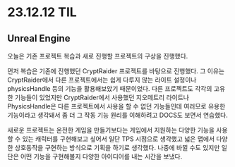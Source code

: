 # 23.12.12 TIL

## Unreal Engine

오늘은 기존 프로젝트 복습과 새로 진행할 프로젝트의 구상을 진행했다.

먼저 복습은 기존에 진행했던 CryptRaider 프로젝트를 바탕으로 진행했다. 그 이유는 CryptRaider에서 다른 프로젝트에서는 쉽게 다루지 않는 라이트 설정이나 physicsHandle 등의 기능을 활용해보았기 때문이었다. 다른 프로젝트도 각각의 고유한 기능들이 있었지만 CryptRaider에서 사용했던 지오메트리 라이트나 PhysicsHandle은 다른 프로젝트에서 사용을 할 수 없던 기능들인데 여러모로 유용한 기능이라고 생각돼서 좀 더 그 작동 기능 원리를 이해하려고 DOCS도 보면서 연습했다.

새로운 프로젝트는 온전한 게임을 만들기보다는 게임에서 지원하는 다양한 기능을 사용할 수 있는 캐릭터를 구현해보고 싶어서 일단 TPS 시점으로 생각했고 넓은 맵에서 다양한 상호동작을 구현하는 방식으로 기획을 하기로 생각했다. 나중에 바뀔 수도 있지만 일단은 어떤 기능을 구현해볼지 다양한 아이디어를 내는 시간을 보냈다.
